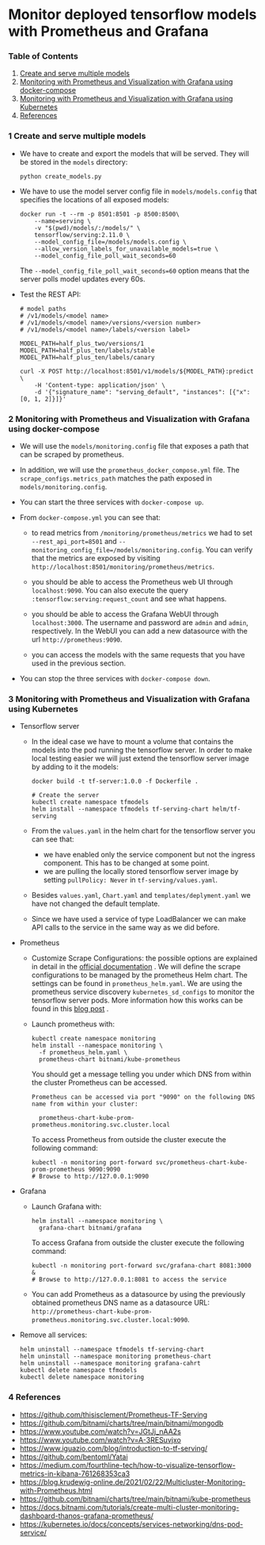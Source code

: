 # Monitor deployed tensorflow models with Prometheus and Grafana

### Table of Contents

1. [Create and serve multiple models](#1-Create-and-serve-multiple-models)
2. [Monitoring with Prometheus and Visualization with Grafana using docker-compose](#2-monitoring-with-prometheus-and-visualization-with-grafana-using-docker-compose)
3. [Monitoring with Prometheus and Visualization with Grafana using Kubernetes](#3-monitoring-with-prometheus-and-visualization-with-grafana-using-kubernetes)
4. [References](#4-references)

### 1 Create and serve multiple models

- We have to create and export the models that will be served. They will be stored in the `models` directory:
  ```shell
  python create_models.py
  ```

- We have to use the model server config file in `models/models.config` that specifies the locations of all exposed
  models:
  ```shell
  docker run -t --rm -p 8501:8501 -p 8500:8500\
      --name=serving \
      -v "$(pwd)/models/:/models/" \
      tensorflow/serving:2.11.0 \
      --model_config_file=/models/models.config \
      --allow_version_labels_for_unavailable_models=true \
      --model_config_file_poll_wait_seconds=60
  ```
  The `--model_config_file_poll_wait_seconds=60` option means that the server polls model updates every 60s.


- Test the REST API:
  ```shell
  # model paths  
  # /v1/models/<model name>
  # /v1/models/<model name>/versions/<version number>
  # /v1/models/<model name>/labels/<version label>
  
  MODEL_PATH=half_plus_two/versions/1
  MODEL_PATH=half_plus_ten/labels/stable
  MODEL_PATH=half_plus_ten/labels/canary

  curl -X POST http://localhost:8501/v1/models/${MODEL_PATH}:predict \
      -H 'Content-type: application/json' \
      -d '{"signature_name": "serving_default", "instances": [{"x": [0, 1, 2]}]}'
  ```

### 2 Monitoring with Prometheus and Visualization with Grafana using docker-compose

- We will use the `models/monitoring.config` file that exposes a path that can be scraped by prometheus.


- In addition, we will use the `prometheus_docker_compose.yml` file. The `scrape_configs.metrics_path` matches the path
  exposed
  in `models/monitoring.config`.


- You can start the three services with `docker-compose up`.


- From `docker-compose.yml` you can see that:
    - to read metrics from `/monitoring/prometheus/metrics` we had to set `--rest_api_port=8501`
      and `--monitoring_config_file=/models/monitoring.config`. You can verify that the metrics are exposed by
      visiting `http://localhost:8501/monitoring/prometheus/metrics`.

    - you should be able to access the Prometheus web UI through `localhost:9090`. You can also execute the
      query `:tensorflow:serving:request_count` and see what happens.

    - you should be able to access the Grafana WebUI through `localhost:3000`. The username and password are `admin`
      and `admin`, respectively. In the WebUI you can add a new datasource with the url `http://prometheus:9090`.

    - you can access the models with the same requests that you have used in the previous section.


- You can stop the three services with `docker-compose down`.

### 3 Monitoring with Prometheus and Visualization with Grafana using Kubernetes

- Tensorflow server

    - In the ideal case we have to mount a volume that contains the models into the pod running the tensorflow server.
      In
      order to make local testing easier we will just extend the tensorflow server image by adding to it the models:
      ```shell
      docker build -t tf-server:1.0.0 -f Dockerfile .
  
      # Create the server
      kubectl create namespace tfmodels
      helm install --namespace tfmodels tf-serving-chart helm/tf-serving
      ```

    - From the `values.yaml` in the helm chart for the tensorflow server you can see that:
        - we have enabled only the service component but not the ingress component. This has to be changed at some
          point.
        - we are pulling the locally stored tensorflow server image by setting `pullPolicy: Never`
          in `tf-serving/values.yaml`.

    - Besides `values.yaml`, `Chart.yaml` and `templates/deplyment.yaml` we have not changed the default template.
    - Since we have used a service of type LoadBalancer we can make API calls to the service in the same way as we did
      before.


- Prometheus
    - Customize Scrape Configurations: the possible options are explained in detail in
      the [official documentation](https://docs.bitnami.com/kubernetes/apps/prometheus-operator/configuration/customize-scrape-configurations/)
      . We will define the scrape configurations to be managed by the prometheus Helm chart. The
      settings can be found in `prometheus_helm.yaml`. We are using the prometheus service
      discovery `kubernetes_sd_configs` to monitor the tensorflow server pods. More information how this works can be
      found in this [blog post](https://blog.krudewig-online.de/2021/02/22/Multicluster-Monitoring-with-Prometheus.html)
      .

    - Launch prometheus with:
      ```shell
      kubectl create namespace monitoring
      helm install --namespace monitoring \
        -f prometheus_helm.yaml \
        prometheus-chart bitnami/kube-prometheus
      ```
      You should get a message telling you under which DNS from within the cluster Prometheus can be accessed.
      ```shell
      Prometheus can be accessed via port "9090" on the following DNS name from within your cluster:
      
        prometheus-chart-kube-prom-prometheus.monitoring.svc.cluster.local
      ```
      To access Prometheus from outside the cluster execute the following command:
      ```shell
      kubectl -n monitoring port-forward svc/prometheus-chart-kube-prom-prometheus 9090:9090
      # Browse to http://127.0.0.1:9090
      ```


- Grafana
    - Launch Grafana with:
      ```shell
      helm install --namespace monitoring \
        grafana-chart bitnami/grafana
      ```
      To access Grafana from outside the cluster execute the following command:
      ```shell
      kubectl -n monitoring port-forward svc/grafana-chart 8081:3000 &
      # Browse to http://127.0.0.1:8081 to access the service
      ```
    - You can add Prometheus as a datasource by using the previously obtained prometheus DNS name as a datasource
      URL: `http://prometheus-chart-kube-prom-prometheus.monitoring.svc.cluster.local:9090`.


- Remove all services:
  ```shell
  helm uninstall --namespace tfmodels tf-serving-chart
  helm uninstall --namespace monitoring prometheus-chart
  helm uninstall --namespace monitoring grafana-cahrt
  kubectl delete namespace tfmodels
  kubectl delete namespace monitoring
  ```

### 4 References

- https://github.com/thisisclement/Prometheus-TF-Serving
- https://github.com/bitnami/charts/tree/main/bitnami/mongodb
- https://www.youtube.com/watch?v=JGtJj_nAA2s
- https://www.youtube.com/watch?v=A-3RESuvjxo
- https://www.iguazio.com/blog/introduction-to-tf-serving/
- https://github.com/bentoml/Yatai
- https://medium.com/fourthline-tech/how-to-visualize-tensorflow-metrics-in-kibana-761268353ca3
- https://blog.krudewig-online.de/2021/02/22/Multicluster-Monitoring-with-Prometheus.html
- https://github.com/bitnami/charts/tree/main/bitnami/kube-prometheus
- https://docs.bitnami.com/tutorials/create-multi-cluster-monitoring-dashboard-thanos-grafana-prometheus/
- https://kubernetes.io/docs/concepts/services-networking/dns-pod-service/
